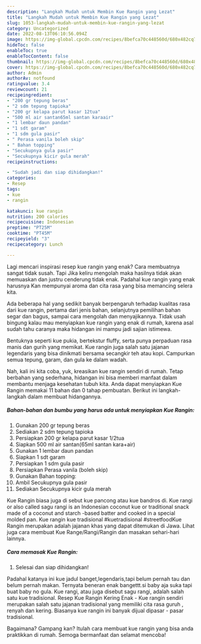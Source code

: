 ```yaml
---
description: "Langkah Mudah untuk Membin Kue Rangin yang Lezat"
title: "Langkah Mudah untuk Membin Kue Rangin yang Lezat"
slug: 1053-langkah-mudah-untuk-membin-kue-rangin-yang-lezat
category: Uncategorized
date: 2022-08-13T06:10:56.094Z
image: https://img-global.cpcdn.com/recipes/8befca70c448560d/680x482cq70/kue-rangin-foto-resep-utama.jpg
hideToc: false
enableToc: true
enableTocContent: false
thumbnail: https://img-global.cpcdn.com/recipes/8befca70c448560d/680x482cq70/kue-rangin-foto-resep-utama.jpg
cover: https://img-global.cpcdn.com/recipes/8befca70c448560d/680x482cq70/kue-rangin-foto-resep-utama.jpg
author: Admin
authorAv: notfound
ratingvalue: 3.4
reviewcount: 21
recipeingredient:
- "200 gr tepung beras"
- "2 sdm tepung tapioka"
- "200 gr kelapa parut kasar 12tua"
- "500 ml air santan65ml santan karaair"
- "1 lembar daun pandan"
- "1 sdt garam"
- "1 sdm gula pasir"
- " Perasa vanila boleh skip"
- " Bahan topping"
- "Secukupnya gula pasir"
- "Secukupnya kicir gula merah"
recipeinstructions:

- "Sudah jadi dan siap dihidangkan!"
categories:
- Resep
tags:
- kue
- rangin

katakunci: kue rangin 
nutrition: 200 calories
recipecuisine: Indonesian
preptime: "PT25M"
cooktime: "PT45M"
recipeyield: "3"
recipecategory: Lunch

---
```



Lagi mencari inspirasi resep kue rangin yang enak? Cara membuatnya sangat tidak susah. Tapi Jika keliru mengolah maka hasilnya tidak akan memuaskan dan justru cenderung tidak enak. Padahal kue rangin yang enak harusnya Kan mempunyai aroma dan cita rasa yang bisa memancing selera kita.


Ada beberapa hal yang sedikit banyak berpengaruh terhadap kualitas rasa dari kue rangin, pertama dari jenis bahan, selanjutnya pemilihan bahan segar dan bagus, sampai cara mengolah dan menyajikannya. Tidak usah bingung kalau mau menyiapkan kue rangin yang enak di rumah, karena asal sudah tahu caranya maka hidangan ini mampu jadi sajian istimewa.

Bentuknya seperti kue pukia, bertekstur fluffy, serta punya perpaduan rasa manis dan gurih yang memikat. Kue rangin juga salah satu jajanan legendaris yang bisa dinikmati bersama secangkir teh atau kopi. Campurkan semua tepung, garam, dan gula ke dalam wadah.


Nah, kali ini kita coba, yuk, kreasikan kue rangin sendiri di rumah. Tetap berbahan yang sederhana, hidangan ini bisa memberi manfaat dalam membantu menjaga kesehatan tubuh kita. Anda dapat menyiapkan Kue Rangin memakai 11 bahan dan 0 tahap pembuatan. Berikut ini langkah-langkah dalam membuat hidangannya.

<!--inarticleads1-->

##### Bahan-bahan dan bumbu yang harus ada untuk menyiapkan Kue Rangin:

1. Gunakan 200 gr tepung beras
1. Sediakan 2 sdm tepung tapioka
1. Persiapkan 200 gr kelapa parut kasar 1/2tua
1. Siapkan 500 ml air santan(65ml santan kara+air)
1. Gunakan 1 lembar daun pandan
1. Siapkan 1 sdt garam
1. Persiapkan 1 sdm gula pasir
1. Persiapkan  Perasa vanila (boleh skip)
1. Gunakan  Bahan topping:
1. Ambil Secukupnya gula pasir
1. Sediakan Secukupnya kicir gula merah


Kue Rangin biasa juga di sebut kue pancong atau kue bandros di. Kue rangi or also called sagu rangi is an Indonesian coconut kue or traditional snack made of a coconut and starch -based batter and cooked in a special molded pan. Kue rangin kue tradisional #kuetradisional #streetfoodKue Rangin merupakan adalah jajanan khas yang dapat ditemukan di Jawa. Lihat juga cara membuat Kue Range/Rangi/Rangin dan masakan sehari-hari lainnya. 

<!--inarticleads2-->

##### Cara memasak Kue Rangin:


1. Selesai dan siap dihidangkan!

Padahal katanya ini kue jadul banget,legendaris,tapi belum pernah tau dan belum pernah makan. Ternyata beneran enak bangettt.si baby aja suka tapi buat baby no gula. Kue rangi, atau juga disebut sagu rangi, adalah salah satu kue tradisional. Resep Kue Rangin Kering Enak - Kue rangin sendiri merupakan salah satu jajanan tradisional yang memiliki cita rasa guruh , renyah dan kering. Biasanya kue rangin ini banyak dijual dipasar - pasar tradisional. 

Bagaimana? Gampang kan? Itulah cara membuat kue rangin yang bisa anda praktikkan di rumah. Semoga bermanfaat dan selamat mencoba!
